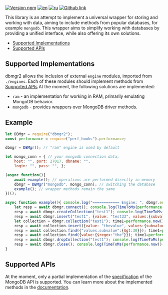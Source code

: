 [![Version npm](https://img.shields.io/npm/v/dbmgr2.svg?logo=npm)](https://www.npmjs.com/package/dbmgr2) [![en](https://img.shields.io/badge/lang-English%20%F0%9F%87%AC%F0%9F%87%A7-white)](README-EN.md) [![ru](https://img.shields.io/badge/%D1%8F%D0%B7%D1%8B%D0%BA-%D0%A0%D1%83%D1%81%D1%81%D0%BA%D0%B8%D0%B9%20%F0%9F%87%B7%F0%9F%87%BA-white)](README.md) [![Github link](https://img.shields.io/badge/github-gray)](https://github.com/vlad441/dbmgr2)

This library is an attempt to implement a universal wrapper for storing and working with data, aiming to include methods from popular databases, for example `mongodb`.
This wrapper aims to simplify working with databases by providing a unified interface, while also offering its own solutions.

- [Supported Implementations](#supported-implementations)
- [Supported APIs](#supported-apis)

## Supported Implementations
dbmgr2 allows the inclusion of external `engine` modules, imported from `./engines`. 
Each of these modules should implement methods from [Supported APIs](#supported-apis)
At the moment, the following solutions are implemented:
- `ram` - an implementation for working in RAM, primarily emulating MongoDB behavior.
- `mongodb` - provides wrappers over MongoDB driver methods.

## Example
```js
let DBMgr = require("dbmgr2"); 
const performance = require("perf_hooks").performance; 

dbmgr = DBMgr(); // "ram" engine is used by default

let mongo_conn = { // your mongodb connection data;
	host: "", port: 27017, dbname: "",
	login: "", pass: "", };

(async function(){
	await example(); // operations are performed directly in memory
	dbmgr = DBMgr("mongodb", mongo_conn); // switching the database
	example(); // wrapper methods remain the same
})();

async function example(){ console.log("============ Engine: ", dbmgr.engine); let time1=performance.now();
	let resp = await dbmgr.connect(); console.log(TimeToMs(performance.now()-time1), "connect:", resp); time1=performance.now();
	resp = await dbmgr.createCollection("test1"); console.log(TimeToMs(performance.now()-time1), "createCollection:", resp); time1=performance.now();
	resp = await dbmgr.insert("test1", {value: "test33", values:{subvalue:33}}); console.log(TimeToMs(performance.now()-time1), "insert:", resp);
	let collection = dbmgr.collection("test1"); time1=performance.now();
	resp = await collection.insert({value: "thevalue", values:{subvalue:13}}); console.log(TimeToMs(performance.now()-time1), "insert:", resp); time1=performance.now();
	resp = await collection.find({"values.subvalue":{$gt:30}}); time1=performance.now(); console.log(TimeToMs(performance.now()-time1), "find:", resp); time1=performance.now();
	resp = await collection.find({value:{$regex:"the"}}); time1=performance.now(); console.log(TimeToMs(performance.now()-time1), "find:", resp); time1=performance.now();
	resp = await dbmgr.dropCollection("test1"); console.log(TimeToMs(performance.now()-time1), "dropCollection:", resp);
	resp = await dbmgr.close(); console.log(TimeToMs(performance.now()-time1), "disconnected:", resp);
}
```

## Supported APIs
At the moment, only a partial implementation of the [specification](https://mongodb.github.io/node-mongodb-native/6.1/classes/Db.html) of the MongoDB API is supported.
You can learn more about the implemented methods in the [documentation](docs/dbmgr-en.md).